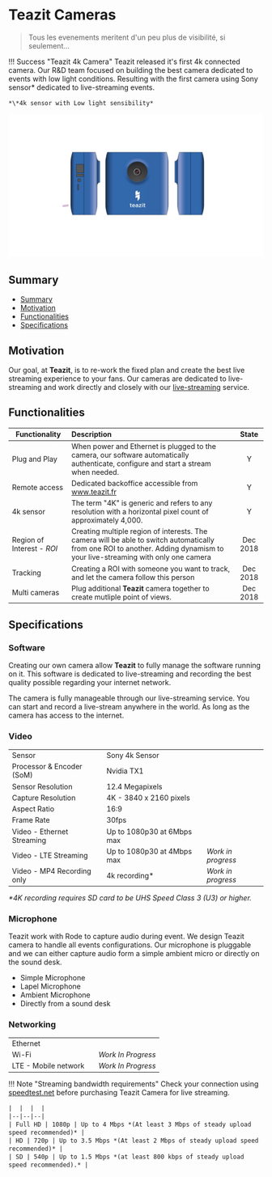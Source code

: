 # Teazit Cameras
> Tous les evenements meritent d'un peu plus de visibilité, si seulement...

!!! Success "Teazit 4k Camera"
    Teazit released it's first 4k connected camera.
    Our R&D team focused on building the best camera dedicated to events with
    low light conditions. Resulting with the first camera using Sony sensor* dedicated to live-streaming events.

    *\*4k sensor with Low light sensibility*

![Teazit 4k Camera](../assets/teazit-images/teazit-images.002.jpeg)
<!-- > Teazit 4k cameras -->

## Summary

- [Summary](#summary)
- [Motivation](#motivation)
- [Functionalities](#functionalities)
- [Specifications](#specifications)

## Motivation

Our goal, at **Teazit**, is to re-work the fixed plan and create the best live streaming experience to your fans. Our cameras are dedicated to live-streaming and work directly and closely with our [live-streaming](/live-streamings)
service.

## Functionalities

| Functionality     | Description              | State                |
|--------------|:---------------------|:-----------------------:|
| Plug and Play | When power and Ethernet is plugged to the camera, our software automatically authenticate, configure and start a stream when needed. | Y |
| Remote access | Dedicated backoffice accessible from www.teazit.fr | Y |
| 4k sensor     | The term "4K" is generic and refers to any resolution with a horizontal pixel count of approximately 4,000. | Y |
| Region of Interest - *ROI* | Creating multiple region of interests. The camera will be able to switch automatically from one ROI to another. Adding dynamism to your live-streaming with only one camera | Dec 2018 |
| Tracking | Creating a ROI with someone you want to track, and let the camera follow this person | Dec 2018 |
| Multi cameras | Plug additional **Teazit** camera together to create mutliple point of views. | Dec 2018 |

## Specifications

### Software

Creating our own camera allow **Teazit** to fully manage the software running
on it. This software is dedicated to live-streaming and recording the best
quality possible regarding your internet network.

The camera is fully manageable through our live-streaming service. You can start
and record a live-stream anywhere in the world. As long as the camera has
access to the internet.


### Video

|  |  |  |
|:--------------|:---------------------|-------|
| Sensor     | Sony 4k Sensor              |
| Processor & Encoder (SoM) | Nvidia TX1   |
| Sensor Resolution    | 12.4 Megapixels  |
| Capture Resolution | 4K - 3840 x 2160 pixels |
| Aspect Ratio | 16:9 |
| Frame Rate | 30fps |
| Video - Ethernet Streaming | Up to 1080p30 at 6Mbps max |
| Video - LTE Streaming      | Up to 1080p30 at 4Mbps max | *Work in progress* |
| Video - MP4 Recording only | 4k recording* | *Work in progress* |

*\*4K recording requires SD card to be UHS Speed Class 3 (U3) or higher.*

### Microphone

Teazit work with Rode to capture audio during event.
We design Teazit camera to handle all events configurations. Our microphone is pluggable and we can either capture audio form a simple ambient micro or directly on the sound desk.

- Simple Microphone
- Lapel Microphone
- Ambient Microphone
- Directly from a sound desk

### Networking

|  |  |  |
|--|--|--|
| Ethernet | | |
| Wi-Fi | | *Work In Progress*
| LTE - Mobile network | | *Work In Progress*

!!! Note "Streaming bandwidth requirements"
    Check your connection using [speedtest.net](https://www.speedtest.net) before purchasing Teazit Camera for live streaming.

    |  |  |  |
    |--|--|--|
    | Full HD | 1080p | Up to 4 Mbps *(At least 3 Mbps of steady upload speed recommended)* |
    | HD | 720p | Up to 3.5 Mbps *(At least 2 Mbps of steady upload speed recommended)* |
    | SD | 540p | Up to 1.5 Mbps *(at least 800 kbps of steady upload speed recommended).* |
